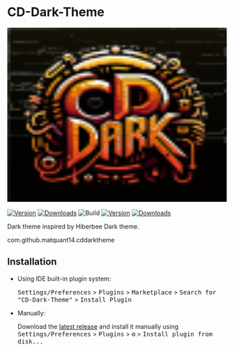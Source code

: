 # CD-Dark-Theme

[//]: # (![CD Dark LOGO]&#40;./src/main/resources/META-INF/pluginIcon.svg&#41;)
<img src="./src/main/resources/META-INF/pluginIcon.svg" alt="CD Dark LOGO" width="600" height="400">

[![Version](https://img.shields.io/jetbrains/plugin/v/17291.svg)](https://plugins.jetbrains.com/plugin/17291)
[![Downloads](https://img.shields.io/jetbrains/plugin/d/17291.svg)](https://plugins.jetbrains.com/plugin/17291)
![Build](https://github.com/matquant14/CD-Dark-Theme/workflows/Build/badge.svg)
[![Version](https://img.shields.io/jetbrains/plugin/v/PLUGIN_ID.svg)](https://plugins.jetbrains.com/plugin/PLUGIN_ID)
[![Downloads](https://img.shields.io/jetbrains/plugin/d/PLUGIN_ID.svg)](https://plugins.jetbrains.com/plugin/PLUGIN_ID)

<!-- Plugin description -->

Dark theme inspired by Hiberbee Dark theme.

<!-- Plugin description end -->

<!-- Plugin ID -->

com.github.matquant14.cddarktheme

<!-- Plugin ID end -->

## Installation

- Using IDE built-in plugin system:
  
  <kbd>Settings/Preferences</kbd> > <kbd>Plugins</kbd> > <kbd>Marketplace</kbd> > <kbd>Search for "CD-Dark-Theme"</kbd> >
  <kbd>Install Plugin</kbd>
  
- Manually:

  Download the [latest release](https://github.com/matquant14/CD-Dark-Theme/releases/latest) and install it manually using
  <kbd>Settings/Preferences</kbd> > <kbd>Plugins</kbd> > <kbd>⚙️</kbd> > <kbd>Install plugin from disk...</kbd>
